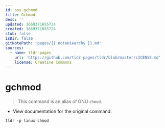 ```yaml
---
id: osx.gchmod
title: Gchmod
desc: ''
updated: 1669371655724
created: 1669371655724
stub: false
isDir: false
gitNotePath: 'pages/{{ noteHiearchy }}.md'
sources:
  - name: tldr-pages
    url: 'https://github.com/tldr-pages/tldr/blob/master/LICENSE.md'
    license: Creative Commons
---
```

# gchmod

> This command is an alias of GNU `chmod`.

- View documentation for the original command:

`tldr -p linux chmod`

